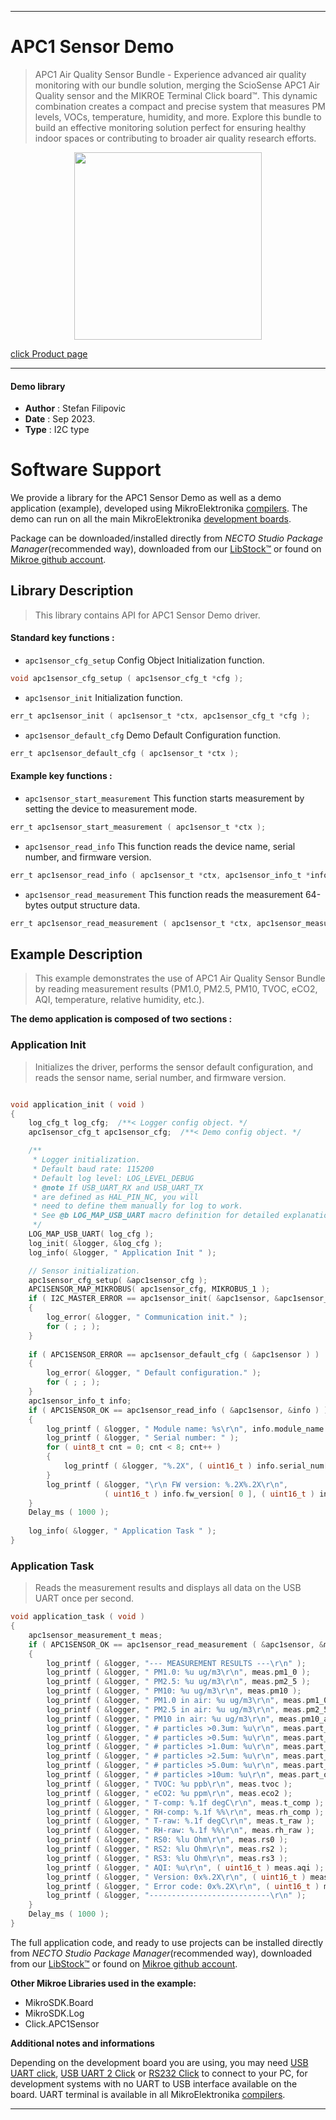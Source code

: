 
---
# APC1 Sensor Demo

> APC1 Air Quality Sensor Bundle - Experience advanced air quality monitoring with our bundle solution, merging the ScioSense APC1 Air Quality sensor and the MIKROE Terminal Click board™. This dynamic combination creates a compact and precise system that measures PM levels, VOCs, temperature, humidity, and more. Explore this bundle to build an effective monitoring solution perfect for ensuring healthy indoor spaces or contributing to broader air quality research efforts.

<p align="center">
  <img src="https://download.mikroe.com/images/click_for_ide/apc1sensor.png" height=300px>
</p>

[click Product page](https://www.mikroe.com/apc1-air-quality-sensor-bundle)

---


#### Demo library

- **Author**        : Stefan Filipovic
- **Date**          : Sep 2023.
- **Type**          : I2C type


# Software Support

We provide a library for the APC1 Sensor Demo
as well as a demo application (example), developed using MikroElektronika
[compilers](https://www.mikroe.com/necto-studio).
The demo can run on all the main MikroElektronika [development boards](https://www.mikroe.com/development-boards).

Package can be downloaded/installed directly from *NECTO Studio Package Manager*(recommended way), downloaded from our [LibStock&trade;](https://libstock.mikroe.com) or found on [Mikroe github account](https://github.com/MikroElektronika/mikrosdk_click_v2/tree/master/clicks).

## Library Description

> This library contains API for APC1 Sensor Demo driver.

#### Standard key functions :

- `apc1sensor_cfg_setup` Config Object Initialization function.
```c
void apc1sensor_cfg_setup ( apc1sensor_cfg_t *cfg );
```

- `apc1sensor_init` Initialization function.
```c
err_t apc1sensor_init ( apc1sensor_t *ctx, apc1sensor_cfg_t *cfg );
```

- `apc1sensor_default_cfg` Demo Default Configuration function.
```c
err_t apc1sensor_default_cfg ( apc1sensor_t *ctx );
```

#### Example key functions :

- `apc1sensor_start_measurement` This function starts measurement by setting the device to measurement mode.
```c
err_t apc1sensor_start_measurement ( apc1sensor_t *ctx );
```

- `apc1sensor_read_info` This function reads the device name, serial number, and firmware version.
```c
err_t apc1sensor_read_info ( apc1sensor_t *ctx, apc1sensor_info_t *info );
```

- `apc1sensor_read_measurement` This function reads the measurement 64-bytes output structure data.
```c
err_t apc1sensor_read_measurement ( apc1sensor_t *ctx, apc1sensor_measurement_t *measurement );
```

## Example Description

> This example demonstrates the use of APC1 Air Quality Sensor Bundle by reading measurement results (PM1.0, PM2.5, PM10, TVOC, eCO2, AQI, temperature, relative humidity, etc.).

**The demo application is composed of two sections :**

### Application Init

> Initializes the driver, performs the sensor default configuration, and reads the sensor name, serial number, and firmware version.

```c

void application_init ( void )
{
    log_cfg_t log_cfg;  /**< Logger config object. */
    apc1sensor_cfg_t apc1sensor_cfg;  /**< Demo config object. */

    /** 
     * Logger initialization.
     * Default baud rate: 115200
     * Default log level: LOG_LEVEL_DEBUG
     * @note If USB_UART_RX and USB_UART_TX 
     * are defined as HAL_PIN_NC, you will 
     * need to define them manually for log to work. 
     * See @b LOG_MAP_USB_UART macro definition for detailed explanation.
     */
    LOG_MAP_USB_UART( log_cfg );
    log_init( &logger, &log_cfg );
    log_info( &logger, " Application Init " );

    // Sensor initialization.
    apc1sensor_cfg_setup( &apc1sensor_cfg );
    APC1SENSOR_MAP_MIKROBUS( apc1sensor_cfg, MIKROBUS_1 );
    if ( I2C_MASTER_ERROR == apc1sensor_init( &apc1sensor, &apc1sensor_cfg ) ) 
    {
        log_error( &logger, " Communication init." );
        for ( ; ; );
    }
    
    if ( APC1SENSOR_ERROR == apc1sensor_default_cfg ( &apc1sensor ) )
    {
        log_error( &logger, " Default configuration." );
        for ( ; ; );
    }
    apc1sensor_info_t info;
    if ( APC1SENSOR_OK == apc1sensor_read_info ( &apc1sensor, &info ) )
    {
        log_printf ( &logger, " Module name: %s\r\n", info.module_name );
        log_printf ( &logger, " Serial number: " );
        for ( uint8_t cnt = 0; cnt < 8; cnt++ )
        {
            log_printf ( &logger, "%.2X", ( uint16_t ) info.serial_num[ cnt ] );
        }
        log_printf ( &logger, "\r\n FW version: %.2X%.2X\r\n", 
                     ( uint16_t ) info.fw_version[ 0 ], ( uint16_t ) info.fw_version[ 1 ] );
    }
    Delay_ms ( 1000 );
    
    log_info( &logger, " Application Task " );
}

```

### Application Task

> Reads the measurement results and displays all data on the USB UART once per second.

```c
void application_task ( void )
{
    apc1sensor_measurement_t meas;
    if ( APC1SENSOR_OK == apc1sensor_read_measurement ( &apc1sensor, &meas ) )
    {
        log_printf ( &logger, "--- MEASUREMENT RESULTS ---\r\n" );
        log_printf ( &logger, " PM1.0: %u ug/m3\r\n", meas.pm1_0 );
        log_printf ( &logger, " PM2.5: %u ug/m3\r\n", meas.pm2_5 );
        log_printf ( &logger, " PM10: %u ug/m3\r\n", meas.pm10 );
        log_printf ( &logger, " PM1.0 in air: %u ug/m3\r\n", meas.pm1_0_air );
        log_printf ( &logger, " PM2.5 in air: %u ug/m3\r\n", meas.pm2_5_air );
        log_printf ( &logger, " PM10 in air: %u ug/m3\r\n", meas.pm10_air );
        log_printf ( &logger, " # particles >0.3um: %u\r\n", meas.part_over_0_3um );
        log_printf ( &logger, " # particles >0.5um: %u\r\n", meas.part_over_0_5um );
        log_printf ( &logger, " # particles >1.0um: %u\r\n", meas.part_over_1_0um );
        log_printf ( &logger, " # particles >2.5um: %u\r\n", meas.part_over_2_5um );
        log_printf ( &logger, " # particles >5.0um: %u\r\n", meas.part_over_5_0um );
        log_printf ( &logger, " # particles >10um: %u\r\n", meas.part_over_10um );
        log_printf ( &logger, " TVOC: %u ppb\r\n", meas.tvoc );
        log_printf ( &logger, " eCO2: %u ppm\r\n", meas.eco2 );
        log_printf ( &logger, " T-comp: %.1f degC\r\n", meas.t_comp );
        log_printf ( &logger, " RH-comp: %.1f %%\r\n", meas.rh_comp );
        log_printf ( &logger, " T-raw: %.1f degC\r\n", meas.t_raw );
        log_printf ( &logger, " RH-raw: %.1f %%\r\n", meas.rh_raw );
        log_printf ( &logger, " RS0: %lu Ohm\r\n", meas.rs0 );
        log_printf ( &logger, " RS2: %lu Ohm\r\n", meas.rs2 );
        log_printf ( &logger, " RS3: %lu Ohm\r\n", meas.rs3 );
        log_printf ( &logger, " AQI: %u\r\n", ( uint16_t ) meas.aqi );
        log_printf ( &logger, " Version: 0x%.2X\r\n", ( uint16_t ) meas.version );
        log_printf ( &logger, " Error code: 0x%.2X\r\n", ( uint16_t ) meas.error_code );
        log_printf ( &logger, "---------------------------\r\n" );
    }
    Delay_ms ( 1000 );
}
```

The full application code, and ready to use projects can be installed directly from *NECTO Studio Package Manager*(recommended way), downloaded from our [LibStock&trade;](https://libstock.mikroe.com) or found on [Mikroe github account](https://github.com/MikroElektronika/mikrosdk_click_v2/tree/master/clicks).

**Other Mikroe Libraries used in the example:**

- MikroSDK.Board
- MikroSDK.Log
- Click.APC1Sensor

**Additional notes and informations**

Depending on the development board you are using, you may need
[USB UART click](https://www.mikroe.com/usb-uart-click),
[USB UART 2 Click](https://www.mikroe.com/usb-uart-2-click) or
[RS232 Click](https://www.mikroe.com/rs232-click) to connect to your PC, for
development systems with no UART to USB interface available on the board. UART
terminal is available in all MikroElektronika
[compilers](https://shop.mikroe.com/compilers).

---
